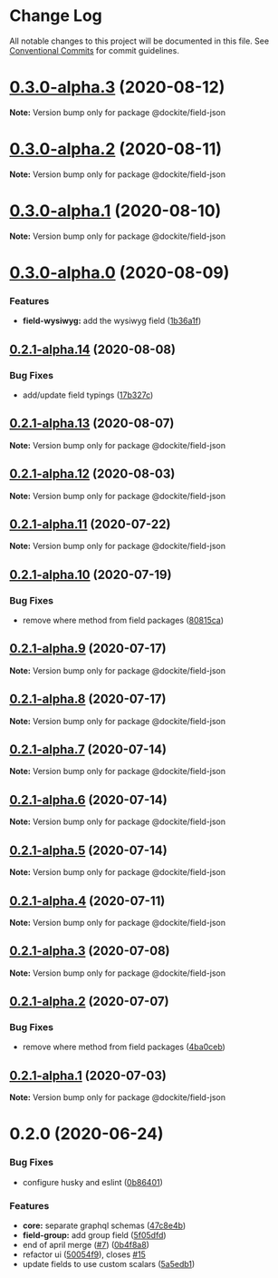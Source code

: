 # Change Log

All notable changes to this project will be documented in this file.
See [Conventional Commits](https://conventionalcommits.org) for commit guidelines.

# [0.3.0-alpha.3](https://github.com/dockite/dockite/compare/@dockite/field-json@0.3.0-alpha.2...@dockite/field-json@0.3.0-alpha.3) (2020-08-12)

**Note:** Version bump only for package @dockite/field-json





# [0.3.0-alpha.2](https://github.com/dockite/dockite/compare/@dockite/field-json@0.3.0-alpha.1...@dockite/field-json@0.3.0-alpha.2) (2020-08-11)

**Note:** Version bump only for package @dockite/field-json





# [0.3.0-alpha.1](https://github.com/dockite/dockite/compare/@dockite/field-json@0.3.0-alpha.0...@dockite/field-json@0.3.0-alpha.1) (2020-08-10)

**Note:** Version bump only for package @dockite/field-json





# [0.3.0-alpha.0](https://github.com/dockite/dockite/compare/@dockite/field-json@0.2.1-alpha.14...@dockite/field-json@0.3.0-alpha.0) (2020-08-09)


### Features

* **field-wysiwyg:** add the wysiwyg field ([1b36a1f](https://github.com/dockite/dockite/commit/1b36a1f2c4332b08f1681ed7eb4e7d094b73221b))





## [0.2.1-alpha.14](https://github.com/dockite/dockite/compare/@dockite/field-json@0.2.1-alpha.13...@dockite/field-json@0.2.1-alpha.14) (2020-08-08)


### Bug Fixes

* add/update field typings ([17b327c](https://github.com/dockite/dockite/commit/17b327c1a3771d1ec10036cac8dd87a0928e3718))





## [0.2.1-alpha.13](https://github.com/dockite/dockite/compare/@dockite/field-json@0.2.1-alpha.12...@dockite/field-json@0.2.1-alpha.13) (2020-08-07)

**Note:** Version bump only for package @dockite/field-json





## [0.2.1-alpha.12](https://github.com/dockite/dockite/compare/@dockite/field-json@0.2.1-alpha.11...@dockite/field-json@0.2.1-alpha.12) (2020-08-03)

**Note:** Version bump only for package @dockite/field-json





## [0.2.1-alpha.11](https://github.com/dockite/dockite/compare/@dockite/field-json@0.2.1-alpha.10...@dockite/field-json@0.2.1-alpha.11) (2020-07-22)

**Note:** Version bump only for package @dockite/field-json





## [0.2.1-alpha.10](https://github.com/dockite/dockite/compare/@dockite/field-json@0.2.0...@dockite/field-json@0.2.1-alpha.10) (2020-07-19)


### Bug Fixes

* remove where method from field packages ([80815ca](https://github.com/dockite/dockite/commit/80815caeddf977c6e061ec4d0cc4805f5cd5d87a))





## [0.2.1-alpha.9](https://github.com/dockite/dockite/compare/@dockite/field-json@0.2.1-alpha.8...@dockite/field-json@0.2.1-alpha.9) (2020-07-17)

**Note:** Version bump only for package @dockite/field-json





## [0.2.1-alpha.8](https://github.com/dockite/dockite/compare/@dockite/field-json@0.2.1-alpha.7...@dockite/field-json@0.2.1-alpha.8) (2020-07-17)

**Note:** Version bump only for package @dockite/field-json





## [0.2.1-alpha.7](https://github.com/dockite/dockite/compare/@dockite/field-json@0.2.1-alpha.6...@dockite/field-json@0.2.1-alpha.7) (2020-07-14)

**Note:** Version bump only for package @dockite/field-json





## [0.2.1-alpha.6](https://github.com/dockite/dockite/compare/@dockite/field-json@0.2.1-alpha.5...@dockite/field-json@0.2.1-alpha.6) (2020-07-14)

**Note:** Version bump only for package @dockite/field-json





## [0.2.1-alpha.5](https://github.com/dockite/dockite/compare/@dockite/field-json@0.2.1-alpha.4...@dockite/field-json@0.2.1-alpha.5) (2020-07-14)

**Note:** Version bump only for package @dockite/field-json





## [0.2.1-alpha.4](https://github.com/dockite/dockite/compare/@dockite/field-json@0.2.1-alpha.3...@dockite/field-json@0.2.1-alpha.4) (2020-07-11)

**Note:** Version bump only for package @dockite/field-json





## [0.2.1-alpha.3](https://github.com/dockite/dockite/compare/@dockite/field-json@0.2.1-alpha.2...@dockite/field-json@0.2.1-alpha.3) (2020-07-08)

**Note:** Version bump only for package @dockite/field-json





## [0.2.1-alpha.2](https://github.com/dockite/dockite/compare/@dockite/field-json@0.2.0...@dockite/field-json@0.2.1-alpha.2) (2020-07-07)


### Bug Fixes

* remove where method from field packages ([4ba0ceb](https://github.com/dockite/dockite/commit/4ba0ceb0a97b4704a0be3d9637d6782bc5c4bc62))





## [0.2.1-alpha.1](https://github.com/dockite/dockite/compare/@dockite/field-json@0.2.0...@dockite/field-json@0.2.1-alpha.1) (2020-07-03)

**Note:** Version bump only for package @dockite/field-json





# 0.2.0 (2020-06-24)


### Bug Fixes

* configure husky and eslint ([0b86401](https://github.com/dockite/dockite/commit/0b86401a255fc55f1a051eebde8bf014f9dd7d23))


### Features

* **core:** separate graphql schemas ([47c8e4b](https://github.com/dockite/dockite/commit/47c8e4bd6c30460d8d5f3c59311fee39f122a299))
* **field-group:** add group field ([5f05dfd](https://github.com/dockite/dockite/commit/5f05dfda7a00a5193d4cdd322b929d3cd27d95ac))
* end of april merge  ([#7](https://github.com/dockite/dockite/issues/7)) ([0b4f8a8](https://github.com/dockite/dockite/commit/0b4f8a8ebd6da6118eee6e219817d7c85d611200))
* refactor ui ([50054f9](https://github.com/dockite/dockite/commit/50054f980c990822e7e6ceffe05d0799f2e5dcd5)), closes [#15](https://github.com/dockite/dockite/issues/15)
* update fields to use custom scalars ([5a5edb1](https://github.com/dockite/dockite/commit/5a5edb1a165dfbc7d7b2858887c8c0e7f452bdb3))
